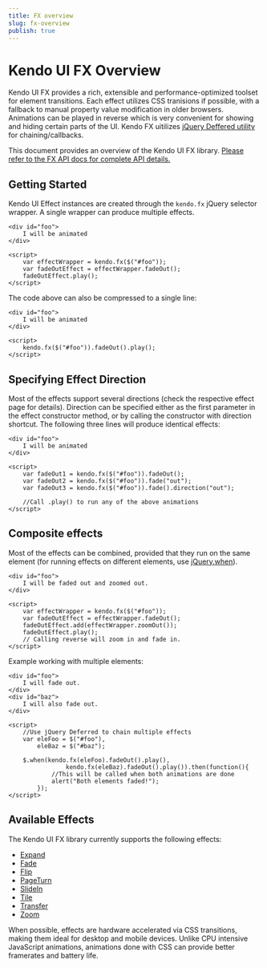 ```yaml
---
title: FX overview
slug: fx-overview
publish: true
---
```

# Kendo UI FX Overview

Kendo UI FX provides a rich, extensible and performance-optimized toolset for element transitions.
Each effect utilizes CSS tranisions if possible, with a fallback to manual property value modification in older browsers. Animations can be played in reverse which is very convenient for showing and hiding certain parts of the UI.
Kendo FX uitilizes [jQuery Deffered utility](http://api.jquery.com/category/deferred-object/) for chaining/callbacks.

This document provides an overview of the Kendo UI FX library. [Please refer to the FX API docs for complete API details.](http://docs.kendoui.com/api/framework/fx/common)

## Getting Started

Kendo UI Effect instances are created through the `kendo.fx` jQuery selector wrapper. A single wrapper can produce multiple effects.

    <div id="foo">
        I will be animated
    </div>

    <script>
        var effectWrapper = kendo.fx($("#foo"));
        var fadeOutEffect = effectWrapper.fadeOut();
        fadeOutEffect.play();
    </script>

The code above can also be compressed to a single line:

    <div id="foo">
        I will be animated
    </div>

    <script>
        kendo.fx($("#foo")).fadeOut().play();
    </script>

## Specifying Effect Direction

Most of the effects support several directions (check the respective effect page for details). Direction can be specified either as the first parameter in the effect constructor method, or by calling the constructor with direction shortcut.
The following three lines will produce identical effects:

    <div id="foo">
        I will be animated
    </div>

    <script>
        var fadeOut1 = kendo.fx($("#foo")).fadeOut();
        var fadeOut2 = kendo.fx($("#foo")).fade("out");
        var fadeOut3 = kendo.fx($("#foo")).fade().direction("out");

        //Call .play() to run any of the above animations
    </script>

## Composite effects

Most of the effects can be combined, provided that they run on the same element (for running effects on different elements, use [jQuery.when](http://api.jquery.com/jQuery.when/)).

    <div id="foo">
        I will be faded out and zoomed out.
    </div>

    <script>
        var effectWrapper = kendo.fx($("#foo"));
        var fadeOutEffect = effectWrapper.fadeOut();
        fadeOutEffect.add(effectWrapper.zoomOut());
        fadeOutEffect.play();
        // Calling reverse will zoom in and fade in.
    </script>

Example working with multiple elements:

    <div id="foo">
        I will fade out.
    </div>
    <div id="baz">
        I will also fade out.
    </div>

    <script>
        //Use jQuery Deferred to chain multiple effects
        var eleFoo = $("#foo"),
            eleBaz = $("#baz");

        $.when(kendo.fx(eleFoo).fadeOut().play(), 
                    kendo.fx(eleBaz).fadeOut().play()).then(function(){
                //This will be called when both animations are done
                alert("Both elements faded!");
            });
    </script>

## Available Effects

The Kendo UI FX library currently supports the following effects:

- [Expand](http://docs.kendoui.com/api/framework/fx/expand)
- [Fade](http://docs.kendoui.com/api/framework/fx/fade)
- [Flip](http://docs.kendoui.com/api/framework/fx/flip)
- [PageTurn](http://docs.kendoui.com/api/framework/fx/pageturn)
- [SlideIn](http://docs.kendoui.com/api/framework/fx/slidein)
- [Tile](http://docs.kendoui.com/api/framework/fx/tile)
- [Transfer](http://docs.kendoui.com/api/framework/fx/transfer)
- [Zoom](http://docs.kendoui.com/api/framework/fx/zoom)

When possible, effects are hardware accelerated via CSS transitions, making them ideal for desktop and mobile devices. Unlike CPU intensive JavaScript animations, animations done with CSS can provide better framerates and battery life.

